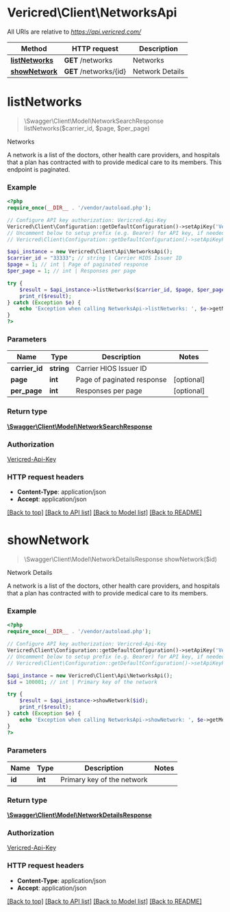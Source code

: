 # Vericred\Client\NetworksApi

All URIs are relative to *https://api.vericred.com/*

Method | HTTP request | Description
------------- | ------------- | -------------
[**listNetworks**](NetworksApi.md#listNetworks) | **GET** /networks | Networks
[**showNetwork**](NetworksApi.md#showNetwork) | **GET** /networks/{id} | Network Details


# **listNetworks**
> \Swagger\Client\Model\NetworkSearchResponse listNetworks($carrier_id, $page, $per_page)

Networks

A network is a list of the doctors, other health care providers, and hospitals that a plan has contracted with to provide medical care to its members. This endpoint is paginated.

### Example
```php
<?php
require_once(__DIR__ . '/vendor/autoload.php');

// Configure API key authorization: Vericred-Api-Key
Vericred\Client\Configuration::getDefaultConfiguration()->setApiKey('Vericred-Api-Key', 'YOUR_API_KEY');
// Uncomment below to setup prefix (e.g. Bearer) for API key, if needed
// Vericred\Client\Configuration::getDefaultConfiguration()->setApiKeyPrefix('Vericred-Api-Key', 'Bearer');

$api_instance = new Vericred\Client\Api\NetworksApi();
$carrier_id = "33333"; // string | Carrier HIOS Issuer ID
$page = 1; // int | Page of paginated response
$per_page = 1; // int | Responses per page

try {
    $result = $api_instance->listNetworks($carrier_id, $page, $per_page);
    print_r($result);
} catch (Exception $e) {
    echo 'Exception when calling NetworksApi->listNetworks: ', $e->getMessage(), PHP_EOL;
}
?>
```

### Parameters

Name | Type | Description  | Notes
------------- | ------------- | ------------- | -------------
 **carrier_id** | **string**| Carrier HIOS Issuer ID |
 **page** | **int**| Page of paginated response | [optional]
 **per_page** | **int**| Responses per page | [optional]

### Return type

[**\Swagger\Client\Model\NetworkSearchResponse**](../Model/NetworkSearchResponse.md)

### Authorization

[Vericred-Api-Key](../../README.md#Vericred-Api-Key)

### HTTP request headers

 - **Content-Type**: application/json
 - **Accept**: application/json

[[Back to top]](#) [[Back to API list]](../../README.md#documentation-for-api-endpoints) [[Back to Model list]](../../README.md#documentation-for-models) [[Back to README]](../../README.md)

# **showNetwork**
> \Swagger\Client\Model\NetworkDetailsResponse showNetwork($id)

Network Details

A network is a list of the doctors, other health care providers, and hospitals that a plan has contracted with to provide medical care to its members.

### Example
```php
<?php
require_once(__DIR__ . '/vendor/autoload.php');

// Configure API key authorization: Vericred-Api-Key
Vericred\Client\Configuration::getDefaultConfiguration()->setApiKey('Vericred-Api-Key', 'YOUR_API_KEY');
// Uncomment below to setup prefix (e.g. Bearer) for API key, if needed
// Vericred\Client\Configuration::getDefaultConfiguration()->setApiKeyPrefix('Vericred-Api-Key', 'Bearer');

$api_instance = new Vericred\Client\Api\NetworksApi();
$id = 100001; // int | Primary key of the network

try {
    $result = $api_instance->showNetwork($id);
    print_r($result);
} catch (Exception $e) {
    echo 'Exception when calling NetworksApi->showNetwork: ', $e->getMessage(), PHP_EOL;
}
?>
```

### Parameters

Name | Type | Description  | Notes
------------- | ------------- | ------------- | -------------
 **id** | **int**| Primary key of the network |

### Return type

[**\Swagger\Client\Model\NetworkDetailsResponse**](../Model/NetworkDetailsResponse.md)

### Authorization

[Vericred-Api-Key](../../README.md#Vericred-Api-Key)

### HTTP request headers

 - **Content-Type**: application/json
 - **Accept**: application/json

[[Back to top]](#) [[Back to API list]](../../README.md#documentation-for-api-endpoints) [[Back to Model list]](../../README.md#documentation-for-models) [[Back to README]](../../README.md)

